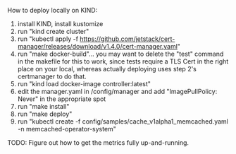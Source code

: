 How to deploy locally on KIND:
1. install KIND, install kustomize
2. run "kind create cluster"
3. run "kubectl apply -f https://github.com/jetstack/cert-manager/releases/download/v1.4.0/cert-manager.yaml"
4. run "make docker-build"... you may want to delete the "test" command in the makefile for this to work, since
tests require a TLS Cert in the right place on your local, whereas actually deploying uses step 2's certmanager to do that. 
5. run "kind load docker-image controller:latest"
6. edit the manager.yaml in /config/manager and add "ImagePullPolicy: Never" in the appropriate spot
7. run "make install"
8. run "make deploy"
9. run "kubectl create -f config/samples/cache_v1alpha1_memcached.yaml -n  memcached-operator-system"

TODO: Figure out how to get the metrics fully up-and-running.
